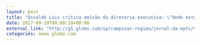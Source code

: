 ```yaml
---
layout: post
title: "Osvaldo Luis critica omisão da diretoria executiva: \"Onde está a alta cúpula?\""
date: 2017-09-19T00:00:19+00:00
external_link: "http://g1.globo.com/sp/campinas-regiao/jornal-da-eptv/videos/t/edicoes/v/ponte-preta-perde-para-o-lanterna-e-demite-gilson-kleina-veja-os-nomes-cotados/6155729/"
categories: news globo.com
---
```

